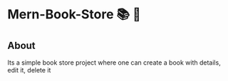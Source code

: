 # Mern-Book-Store 📚 🏪

## About
Its a simple book store project where one can create a book with details, edit it, delete it

```
